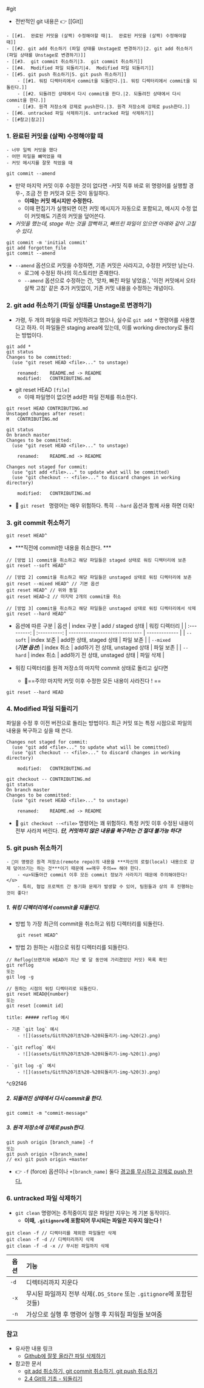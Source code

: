 #git

- 전반적인 git 내용은 👉 [[Git]]

```ad-note
- [[#1.  완료된 커밋을 (살짝) 수정해야할 때|1.  완료된 커밋을 (살짝) 수정해야할 때]]
- [[#2. git add 취소하기 (파일 상태를 Unstage로 변경하기)|2. git add 취소하기 (파일 상태를 Unstage로 변경하기)]]
- [[#3.  git commit 취소하기|3.  git commit 취소하기]]
- [[#4.  Modified 파일 되돌리기|4.  Modified 파일 되돌리기]]
- [[#5. git push 취소하기|5. git push 취소하기]]
	- [[#1. 워킹 디렉터리에서 commit을 되돌린다.|1. 워킹 디렉터리에서 commit을 되돌린다.]]
	- [[#2. 되돌려진 상태에서 다시 commit을 한다.|2. 되돌려진 상태에서 다시 commit을 한다.]]
	- [[#3. 원격 저장소에 강제로 push한다.|3. 원격 저장소에 강제로 push한다.]]
- [[#6. untracked 파일 삭제하기|6. untracked 파일 삭제하기]]
- [[#참고|참고]]
```


### 1.  완료된 커밋을 (살짝) 수정해야할 때
	- 너무 일찍 커밋을 했다
	- 어떤 파일을 뺴먹었을 때
	- 커밋 메시지를 잘못 적었을 때 

```shell
git commit --amend
```

- 만약 마지막 커밋 이후 수정한 것이 없다면 -커밋 직후 바로 위 명령어를 실행할 경우-, 조금 전 한 커밋과 모든 것이 동일하다. 
	- **이때는 커밋 메시지만 수정한다.** 
	- 이때 편집기가 실행되면 이전 커밋 메시지가 자동으로 포함되고, 메시지 수정 없이 커밋해도 기존의 커밋을 덮어쓴다. 
- *커밋을 했는데, stage 하는 것을 깜빡하고, 빠뜨린 파일이 있으면 아래와 같이 고칠 수 있다.*
```shell
git commit -m 'initial commit'
git add forgotten_file
git commit --amend
```

- `--amend` 옵션으로 커밋을 수정하면, 기존 커밋은 사라지고, 수정한 커밋만 남는다. 
	- 로그에 수정된 하나의 히스토리만 존재한다.
	- `--amend` 옵션으로 수정하는 건, '앗차, 빠진 파일 넣었음.', '이전 커밋에서 오타 살짝 고침' 같은 추가 커밋없이, 기존 커밋 내용을 수정하는 개념이다. 



### 2. git add 취소하기 (파일 상태를 Unstage로 변경하기)
- 가령, 두 개의 파일을 따로 커밋하려고 했으나, 실수로 `git add *` 명령어를 사용했다고 하자. 이 파일들은 staging area에 있는데, 이를 working directory로 돌리는 방법이다. 
```shell
git add *
git status
Changes to be committed:
  (use "git reset HEAD <file>..." to unstage)

    renamed:    README.md -> README
    modified:   CONTRIBUTING.md
```

- git reset HEAD `[file]`
	- 이때 파일명이 없으면 add한 파일 전체를 취소한다.  

```shell
git reset HEAD CONTRIBUTING.md
Unstaged changes after reset:
M	CONTRIBUTING.md

git status
On branch master
Changes to be committed:
  (use "git reset HEAD <file>..." to unstage)

    renamed:    README.md -> README

Changes not staged for commit:
  (use "git add <file>..." to update what will be committed)
  (use "git checkout -- <file>..." to discard changes in working directory)

    modified:   CONTRIBUTING.md

```

- 📌 `git reset ` 명령어는 매우 위험하다. 특히 `--hard` 옵션과 함께 사용 하면 더욱!



### 3.  git commit 취소하기 
```
git reset HEAD^
```
- ***직전에 commit한 내용을 취소한다. ***

```shell
// [방법 1] commit을 취소하고 해당 파일들은 staged 상태로 워킹 디렉터리에 보존
git reset --soft HEAD^

// [방법 2] commit을 취소하고 해당 파일들은 unstaged 상태로 워킹 디렉터리에 보존
git reset --mixed HEAD^ // 기본 옵션
git reset HEAD^ // 위와 동일
git reset HEAD~2 // 마지막 2개의 commit을 취소

// [방법 3] commit을 취소하고 해당 파일들은 unstaged 상태로 워킹 디렉터리에서 삭제
git reset --hard HEAD^
```

-  옵션에 따른 구분 
| 옵션      | index 구분 | add / staged 상태              | 워킹 디렉터리 |
| :---------: | :----------: | ------------------------------ | ------------- |
| `--soft`  | index 보존 | add한 상태, staged 상태        | 파일 보존     |
| `--mixed` <br> (***기본 옵션***) | index 취소 | add하기 전 상태, unstaged 상태 | 파일 보존     |
| `--hard`  | index 취소 | add하기 전 상태, unstaged 상태 | 파일 삭제    |

- 워킹 디렉터리를 원격 저장소의 마지막 commit 상태로 돌리고 싶다면
	- 📌==주의! 마지막 커밋 이후 수정한 모든 내용이 사라진다 ! ==
```
git reset --hard HEAD
```



### 4.  Modified 파일 되돌리기
파일을 수정 후 이전 버전으로 돌리는 방법이다. 최근 커밋 또는 특정 시점으로 파일의 내용을 복구하고 싶을 때 쓴다. 

```console
Changes not staged for commit:
  (use "git add <file>..." to update what will be committed)
  (use "git checkout -- <file>..." to discard changes in working directory)

    modified:   CONTRIBUTING.md
```

```shell
git checkout -- CONTRIBUTING.md
git status
On branch master
Changes to be committed:
  (use "git reset HEAD <file>..." to unstage)

    renamed:    README.md -> README
```

- 📌 `git checkout --<file>` 명령어는 꽤 위험하다.  특정 커밋 이후 수정된 내용이 전부 사라져 버린다. ***단, 커밋하지 않은 내용을 복구하는 건 절대 불가능 하다!***



### 5. git push 취소하기
```ad-caution
- 📌이 명령은 원격 저장소(remote repo)의 내용을 ***자신의 로컬(local) 내용으로 강제 덮어쓰기는 하는 것***이기 때문에 ==매우 주의== 해야 한다.  
	- <u>되돌아간 commit 이후 모든 commit 정보가 사라지기 때문에 주의해야한다!</u>
	- 특히, 협업 프로젝트 간 동기화 문제가 발생할 수 있어, 팀원들과 상의 후 진행하는 것이 좋다!

```

##### 1. 워킹 디렉터리에서 commit을 되돌린다. 
- 방법 1) 가장 최근의 commit을 취소하고 워킹 디렉터리를 되돌린다. 
```shell
	git reset HEAD^
```

- 방법 2) 원하는 시점으로 워킹 디렉터리를 되돌린다. 
```shell
// Reflog(브랜치와 HEAD가 지난 몇 달 동안에 가리켰었던 커밋) 목록 확인
git reflog
또는
git log -g

// 원하는 시점의 워킹 디렉터리로 되돌린다.
git reset HEAD@{number}
또는
git reset [commit id]
```

```ad-example 
title: ##### reflog 예시

- 기존 `git log` 예시
	- ![](assets/Git의%20기초%20-%20되돌리기-img-%20(2).png)

- `git reflog` 예시
	- ![](assets/Git의%20기초%20-%20되돌리기-img-%20(1).png)

- `git log -g` 예시
	- ![](assets/Git의%20기초%20-%20되돌리기-img-%20(3).png)
```

^c92f46

##### 2. 되돌려진 상태에서 다시 commit을 한다.
```shell
git commit -m "commit-message" 
```

##### 3. 원격 저장소에 강제로 push한다. 
```shell
git push origin [branch_name] -f
또는
git push origin +[branch_name]
// ex) git push origin +master
```
- 👉 `-f` (force) 옵션이나 `+[branch_name]` 둘다 <u>경고를 무시하고 강제로 push 한다.</u>



### 6. untracked 파일 삭제하기
- `git clean` 명령어는 추적중이지 않은 파일만 지우는 게 기본 동작이다. 
	- **이때, `.gitignore`에 포함되어 무시되는 파일은 지우지 않는다 !**
```shell
git clean -f // 디렉터리를 제외한 파일들만 삭제
git clean -f -d // 디렉터리까지 삭제
git clean -f -d -x // 무시된 파일까지 삭제
```

| 옵션  | 기능                                                                   |
|:-----:|:---------------------------------------------------------------------- |
| `-d ` | 디렉터리까지 지운다                                                    |
| `-x`  | 무시된 파일까지 전부 삭제(`.DS_Store` 또는 `.gitignore`에 포함된 것들) |
| `-n`  | 가상으로 실행 후 명령어 실행 후 지워질 파일들 보여줌                   |



### 참고
- 유사한 내용 링크
	- [Github에 잘못 올라간 파일 삭제하기](https://gmlwjd9405.github.io/2018/05/17/git-delete-incorrect-files.html)
- 참고한 문서
	- [git add 취소하기, git commit 취소하기, git push 취소하기](https://gmlwjd9405.github.io/2018/05/25/git-add-cancle.html)
	- [2.4 Git의 기초 - 되돌리기](https://git-scm.com/book/ko/v2/Git%EC%9D%98-%EA%B8%B0%EC%B4%88-%EB%90%98%EB%8F%8C%EB%A6%AC%EA%B8%B0)